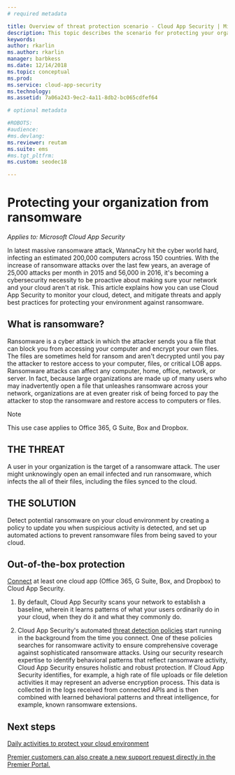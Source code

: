 ```yaml
---
# required metadata

title: Overview of threat protection scenario - Cloud App Security | Microsoft Docs
description: This topic describes the scenario for protecting your organization against threats in your cloud environment.
keywords:
author: rkarlin
ms.author: rkarlin
manager: barbkess
ms.date: 12/14/2018
ms.topic: conceptual
ms.prod:
ms.service: cloud-app-security
ms.technology:
ms.assetid: 7a06a243-9ec2-4a11-8db2-bc065cdfef64

# optional metadata

#ROBOTS:
#audience:
#ms.devlang:
ms.reviewer: reutam
ms.suite: ems
#ms.tgt_pltfrm:
ms.custom: seodec18

---
```

# Protecting your organization from ransomware

*Applies to: Microsoft Cloud App Security*

In latest massive ransomware attack, WannaCry hit the cyber world hard, infecting an estimated 200,000 computers across 150 countries. With the increase of ransomware attacks over the last few years, an average of 25,000 attacks per month in 2015 and 56,000 in 2016, it's becoming a cybersecurity necessity to be proactive about making sure your network and your cloud aren't at risk. This article explains how you can use Cloud App Security to monitor your cloud, detect, and mitigate threats and apply best practices for protecting your environment against ransomware.

## What is ransomware?
Ransomware is a cyber attack in which the attacker sends you a file that can block you from accessing your computer and encrypt your own files. The files are sometimes held for ransom and aren't decrypted until you pay the attacker to restore access to your computer, files, or critical LOB apps. Ransomware attacks can affect any computer, home, office, network, or server. In fact, because large organizations are made up of many users who may inadvertently open a file that unleashes ransomware across your network, organizations are at even greater risk of being forced to pay the attacker to stop the ransomware and restore access to computers or files.

>[!NOTE]
> This use case applies to Office 365, G Suite, Box and Dropbox.

## THE THREAT
A user in your organization is the target of a ransomware attack. The user might unknowingly open an email infected and run ransomware, which infects the all of their files, including the files synced to the cloud.

## THE SOLUTION
Detect potential ransomware on your cloud environment by creating a policy to update you when suspicious activity is detected, and set up automated actions to prevent ransomware files from being saved to your cloud.

## Out-of-the-box protection

[Connect](enable-instant-visibility-protection-and-governance-actions-for-your-apps.md) at least one cloud app (Office 365, G Suite, Box, and Dropbox) to Cloud App Security.

1.	By default, Cloud App Security scans your network to establish a baseline, wherein it learns patterns of what your users ordinarily do in your cloud, when they do it and what they commonly do. 

2. Cloud App Security's automated [threat detection policies](anomaly-detection-policy.md) start running in the background from the time you connect. One of these policies searches for ransomware activity to ensure comprehensive coverage against sophisticated ransomware attacks. Using our security research expertise to identify behavioral patterns that reflect ransomware activity, Cloud App Security ensures holistic and robust protection. If Cloud App Security identifies, for example, a high rate of file uploads or file deletion activities it may represent an adverse encryption process. This data is collected in the logs received from connected APIs and is then combined with learned behavioral patterns and threat intelligence, for example, known ransomware extensions. 




## Next steps 

[Daily activities to protect your cloud environment](daily-activities-to-protect-your-cloud-environment.md)   

[Premier customers can also create a new support request directly in the Premier Portal.](https://premier.microsoft.com/)  
  
  